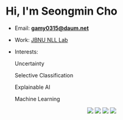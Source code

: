 <h1>Hi, I'm Seongmin Cho</h1>

- Email: **gamy0315@daum.net**
- Work: [JBNU NLL Lab](https://sites.google.com/view/nlllab/main?authuser=0)
- Interests:
  
    Uncertainty
  
    Selective Classification

    Explainable AI

    Machine Learning


<p align="middle">
   <img src="https://img.shields.io/badge/python-3776AB?style=flat&logo=python&logoColor=white"/>
  <img src="https://img.shields.io/badge/pytorch-EE4C2C?style=flat&logo=pytorch&logoColor=white"/>
  <img src="https://img.shields.io/badge/visualstudiocode-007ACC?style=flat&logo=visualstudiocode&logoColor=white"/>
  <img src="https://img.shields.io/badge/docker-2496ED?style=flat&logo=docker&logoColor=white"/>
</p>



